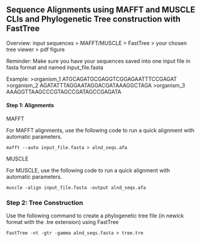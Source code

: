 ## Sequence Alignments using MAFFT and MUSCLE CLIs and Phylogenetic Tree construction with FastTree

Overview: 
input sequences > MAFFT/MUSCLE > FastTree > your chosen tree viewer > pdf figure

Reminder: Make sure you have your sequences saved into one input file in fasta format and named input_file.fasta

Example:
	>organism_1
	ATGCAGATGCGAGGTCGGAGAATTTCCGAGAT
	>organism_2
	AGATATTTAGGAATAGGACGATAAAGGCTAGA
	>organism_3
	AAAGGTTAAGCCCGTAGCCGATAGCCGAGATA
	

#### Step 1: Alignments

MAFFT

For MAFFT alignments, use the following code to run a quick alignment with automatic parameters.
		
  	mafft --auto input_file.fasta > alnd_seqs.afa

MUSCLE

For MUSCLE, use the following code to run a quick alignment with automatic parameters.

	muscle -align input_file.fasta -output alnd_seqs.afa

### Step 2: Tree Construction

Use the following command to create a phylogenetic tree file (in newick format with the .tre extension) using FastTree

	FastTree -nt -gtr -gamma alnd_seqs.fasta > tree.tre
